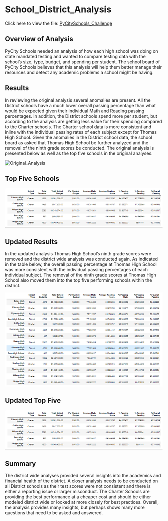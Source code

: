 # School_District_Analysis
Click here to view the file: [PyCitySchools_Challenge](https://github.com/Brooks2210/School_District_Analysis/blob/main/PyCitySchools_Challenge.ipynb)
## Overview of Analysis
PyCity Schools needed an analysis of how each high school was doing on state mandated testing and wanted to compare testing data with the school’s size, type, budget, and spending per student. The school board of PyCity Schools believes that this analysis will help them better manage their resources and detect any academic problems a school might be having. 

## Results
In reviewing the original analysis several anomalies are present. All the District schools have a much lower overall passing percentage than what would be expected given their individual Math and Reading passing percentages. In addition, the District schools spend more per student, but according to the analysis are getting less value for their spending compared to the Charter schools. The Charter school data is more consistent and inline with the individual passing rates of each subject except for Thomas High School. Given the anomalies in the District school data, the school board as asked that Thomas High School be further analyzed and the removal of the ninth grade scores be conducted. The original analysis is presented below as well as the top five schools in the original analyses.  

![Original_Analysis](https://github.com/Brooks2210/School_District_Analysis/Resources/Original_Analysis.PNG)

## Top Five Schools

![Top_Five_Original](https://github.com/Brooks2210/School_District_Analysis/blob/main/Resources/Top_Five_Original.PNG)

## Updated Results
In the updated analysis Thomas High School’s ninth grade scores were removed and the district wide analysis was conducted again. As indicated in the table below, the overall passing percentage at Thomas High School was more consistent with the individual passing percentages of each individual subject. The removal of the ninth grade scores at Thomas High School also moved them into the top five performing schools within the district.

![Updated Analysis](https://github.com/Brooks2210/School_District_Analysis/blob/main/Resources/Updated_Analysis.PNG)

## Updated Top Five

![Top Five](https://github.com/Brooks2210/School_District_Analysis/blob/main/Resources/Top_Five_Original.PNG)

## Summary
The district wide analyses provided several insights into the academics and financial health of the district. A closer analysis needs to be conducted on all District schools as their test scores were not consistent and there is either a reporting issue or larger misconduct. The Charter Schools are providing the best performance at a cheaper cost and should be either modeled district wide or looked at more closely for best practices. Overall, the analysis provides many insights, but perhaps shows many more questions that need to be asked and answered. 

